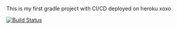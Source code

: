 This is my first gradle project with CI/CD deployed on heroku
xoxo

[![Build Status](https://app.travis-ci.com/BeyzaNurHorasan/Part1.svg?branch=main)](https://app.travis-ci.com/BeyzaNurHorasan/Part1)